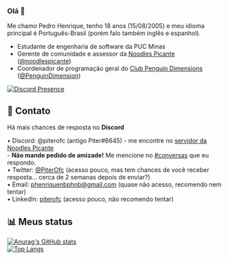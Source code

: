 ### Olá 👋

Me chamo Pedro Henrique, tenho 18 anos (15/08/2005) e meu idioma principal é Português-Brasil (porém falo também inglês e espanhol).<br>
- Estudante de engenharia de software da PUC Minas
- Gerente de comunidade e assessor da [Noodles Picante](https://www.noodlespicante.com) ([@noodlespicante](https://github.com/noodlespicante))
- Coordenador de programação geral do [Club Penguin Dimensions](https://www.conexaopinguim.pw) ([@PenguinDimension](https://github.com/PenguinDimension))

[![Discord Presence](https://lanyard.cnrad.dev/api/351111345971789825?showDisplayName=true&idleMessage=SouNP%20-%20https\:\/\/www\.noodlespicante\.com)](https://discord.com/users/351111345971789825)

📩 Contato
----
Há mais chances de resposta no **Discord**

• Discord: @piterofc (antigo Piter#6645) - me encontre no [servidor da Noodles Picante](https://discord.gg/P9dhMJQ)<br>
\- **Não mande pedido de amizade!** Me mencione no [#conversas](https://discord.com/channels/584926863437070336/696846893468090450) que eu respondo.<br>
• Twitter: [@PiterOfc](https://twitter.com/piterofc) (acesso pouco, mas tem chances de você receber resposta... cerca de 2 semanas depois de enviar?)<br>
• Email: phenriquenbphnb@gmail.com (quase não acesso, recomendo nem tentar)<br>
• LinkedIn: [piterofc](www.linkedin.com/in/piterofc) (acesso pouco, não recomendo tentar)

📊 Meus status
----
[![Anurag's GitHub stats](https://github-readme-stats.vercel.app/api?username=piterofc&show_icons=true&include_all_commits=true&locale=pt-br)](https://github.com/piterofc)<br>
[![Top Langs](https://github-readme-stats.vercel.app/api/top-langs/?username=piterofc&locale=pt-br&layout=compact)](https://github.com/piterofc)<br>

